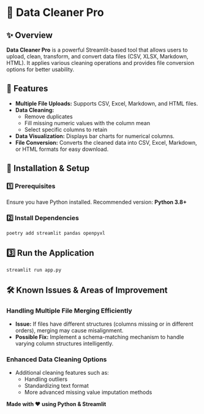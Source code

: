 # 🧹 Data Cleaner Pro

## ✨ Overview

**Data Cleaner Pro** is a powerful Streamlit-based tool that allows users to upload, clean, transform, and convert data files (CSV, XLSX, Markdown, HTML). It applies various cleaning operations and provides file conversion options for better usability.

## 🚀 Features

- **Multiple File Uploads:** Supports CSV, Excel, Markdown, and HTML files.
- **Data Cleaning:**
  - Remove duplicates
  - Fill missing numeric values with the column mean
  - Select specific columns to retain
- **Data Visualization:** Displays bar charts for numerical columns.
- **File Conversion:** Converts the cleaned data into CSV, Excel, Markdown, or HTML formats for easy download.

## 🔧 Installation & Setup

### 1️⃣ Prerequisites

Ensure you have Python installed. Recommended version: **Python 3.8+**

### 2️⃣ Install Dependencies
```bash
poetry add streamlit pandas openpyxl
```

## 3️⃣ Run the Application
```bash
streamlit run app.py
```

## 🛠 Known Issues & Areas of Improvement

### Handling Multiple File Merging Efficiently

- **Issue:** If files have different structures (columns missing or in different orders), merging may cause misalignment.
- **Possible Fix:** Implement a schema-matching mechanism to handle varying column structures intelligently.

### Enhanced Data Cleaning Options

- Additional cleaning features such as:
  - Handling outliers
  - Standardizing text format
  - More advanced missing value imputation methods




**Made with ❤️ using Python & Streamlit**

